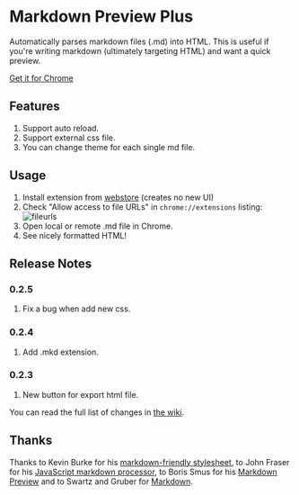 # Markdown Preview Plus

Automatically parses markdown files (.md) into HTML. This is useful
if you're writing markdown (ultimately targeting HTML) and want a quick
preview.

[Get it for Chrome][webstore]

Features
--------

1. Support auto reload.
1. Support external css file.
1. You can change theme for each single md file.

Usage
--------

1. Install extension from [webstore][] (creates no new UI)
2. Check "Allow access to file URLs" in `chrome://extensions` listing: ![fileurls](http://i.imgur.com/qth3K.png)
3. Open local or remote .md file in Chrome.
4. See nicely formatted HTML!

Release Notes
-----------------

### 0.2.5

1. Fix a bug when add new css.

### 0.2.4

1. Add .mkd extension.

### 0.2.3

1. New button for export html file.

You can read the full list of changes in [the wiki](https://github.com/volca/markdown-preview/wiki/Changelog).

Thanks
-------

Thanks to Kevin Burke for his [markdown-friendly stylesheet][style],
to John Fraser for his [JavaScript markdown processor][showdown],
to Boris Smus for his [Markdown Preview][mp] and to
Swartz and Gruber for [Markdown][md].

[webstore]: https://chrome.google.com/webstore/detail/markdown-preview-plus/febilkbfcbhebfnokafefeacimjdckgl
[style]: http://kevinburke.bitbucket.org/markdowncss
[showdown]: https://github.com/coreyti/showdown
[md]: http://en.wikipedia.org/wiki/Markdown
[mp]: https://github.com/borismus/markdown-preview


